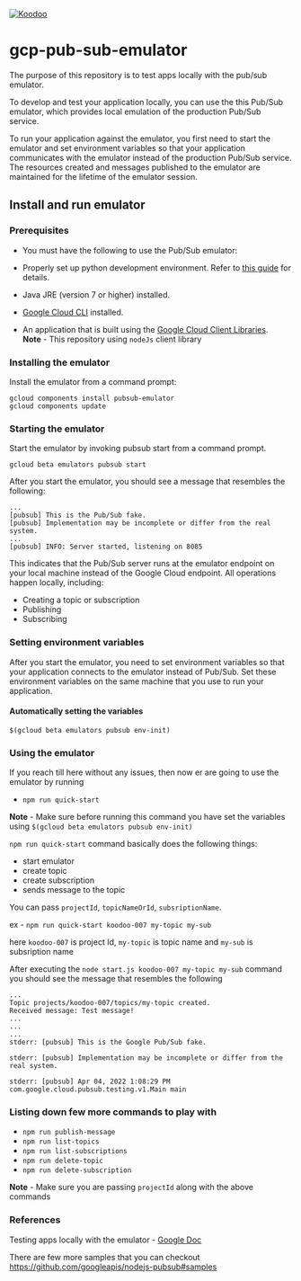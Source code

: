 [![Koodoo](https://avatars2.githubusercontent.com/u/44973825?s=200&v=4)](https://github.com/KoodooHQ)

# gcp-pub-sub-emulator 

The purpose of this repository is to test apps locally with the pub/sub emulator.

To develop and test your application locally, you can use the this Pub/Sub emulator, which provides local emulation of the production Pub/Sub service.

To run your application against the emulator, you first need to start the emulator and set environment variables so that your application communicates with the emulator instead of the production Pub/Sub service. The resources created and messages published to the emulator are maintained for the lifetime of the emulator session.

## Install and run emulator
### Prerequisites

- You must have the following to use the Pub/Sub emulator:

- Properly set up python development environment. Refer to [this guide](https://cloud.google.com/python/docs/setup) for details.

- Java JRE (version 7 or higher) installed.

- [Google Cloud CLI](https://cloud.google.com/sdk/docs) installed.

- An application that is built using the [Google Cloud Client Libraries](https://cloud.google.com/pubsub/docs/reference/libraries#gcloud-libraries). <br> **Note** - This repository using `nodeJs` client library

### Installing the emulator
Install the emulator from a command prompt:
```
gcloud components install pubsub-emulator
gcloud components update
```

### Starting the emulator
Start the emulator by invoking pubsub start from a command prompt.

```
gcloud beta emulators pubsub start
```

After you start the emulator, you should see a message that resembles the following:

```
...
[pubsub] This is the Pub/Sub fake.
[pubsub] Implementation may be incomplete or differ from the real system.
...
[pubsub] INFO: Server started, listening on 8085
```
This indicates that the Pub/Sub server runs at the emulator endpoint on your local machine instead of the Google Cloud endpoint. All operations happen locally, including:

- Creating a topic or subscription
- Publishing
- Subscribing

### Setting environment variables

After you start the emulator, you need to set environment variables so that your application connects to the emulator instead of Pub/Sub. Set these environment variables on the same machine that you use to run your application.

#### Automatically setting the variables
```
$(gcloud beta emulators pubsub env-init)
```

### Using the emulator
If you reach till here without any issues, then now er are going to use the emulator by running 
- `npm run quick-start`

**Note** - Make sure before running this command you have set the variables using `$(gcloud beta emulators pubsub env-init)` 

`npm run quick-start` command basically does the following things:

- start emulator
- create topic
- create subscription
- sends message to the topic

You can pass `projectId`, `topicNameOrId`, `subsriptionName`.

ex - `npm run quick-start koodoo-007 my-topic my-sub` 

here `koodoo-007` is project Id, `my-topic` is topic name and `my-sub` is subsription name

After executing the `node start.js koodoo-007 my-topic my-sub` command you should see the message that resembles the following
```
...
Topic projects/koodoo-007/topics/my-topic created.
Received message: Test message!
...
...
...
stderr: [pubsub] This is the Google Pub/Sub fake.

stderr: [pubsub] Implementation may be incomplete or differ from the real system.

stderr: [pubsub] Apr 04, 2022 1:08:29 PM com.google.cloud.pubsub.testing.v1.Main main
```

### Listing down few more commands to play with
-  `npm run publish-message`
-  `npm run list-topics`
-  `npm run list-subscriptions`
-  `npm run delete-topic`
-  `npm run delete-subscription`

**Note** - Make sure you are passing `projectId` along with the above commands

### References
Testing apps locally with the emulator - [Google Doc](https://cloud.google.com/pubsub/docs/emulator)

There are few more samples that you can checkout
https://github.com/googleapis/nodejs-pubsub#samples